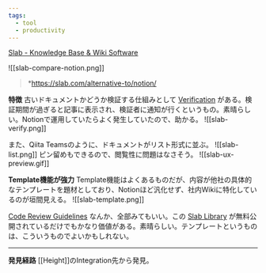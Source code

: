 ```yaml
---
tags:
  - tool
  - productivity
---
```

[Slab - Knowledge Base & Wiki Software](https://slab.com/)

![[slab-compare-notion.png]]
> *https://slab.com/alternative-to/notion/ 

**特徴**
古いドキュメントかどうか検証する仕組みとして [Verification](https://help.slab.com/en/articles/4136379-post-verification) がある。検証期間が過ぎると記事に表示され、検証者に通知が行くというもの。素晴らしい。Notionで運用していたらよく発生していたので、助かる。
![[slab-verify.png]]

また、Qiita Teamsのように、ドキュメントがリスト形式に並ぶ。
![[slab-list.png]]
ピン留めもできるので、閲覧性に問題はなさそう。
![[slab-ux-preview.gif]]

**Template機能が強力**
Template機能はよくあるものだが、内容が他社の具体的なテンプレートを題材としており、Notionほど汎化せず、社内Wikiに特化しているのが垣間見える。
![[slab-template.png]]

[Code Review Guidelines](https://slab.com/library/code-review-guidelines/) なんか、全部みてもいい。この [Slab Library](https://slab.com/library/) が無料公開されているだけでもかなり価値がある。素晴らしい。テンプレートというものは、こういうものでよいかもしれない。


---

**発見経路**
[[Height]]のIntegration先から発見。
